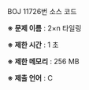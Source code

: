 BOJ 11726번 소스 코드

<b>※ 문제 이름</b> : 2×n 타일링

<b>※ 제한 시간</b> : 1 초

<b>※ 제한 메모리</b> : 256 MB

<b>※ 제출 언어</b> : C
